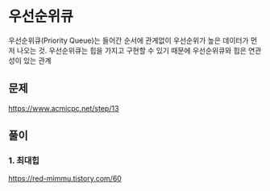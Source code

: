 # 우선순위큐
우선순위큐(Priority Queue)는 들어간 순서에 관계없이 우선순위가 높은 데이터가 먼저 나오는 것.
우선순위큐는 힙을 가지고 구현할 수 있기 때문에 우선순위큐와 힙은 연관성이 있는 관계 

## 문제
https://www.acmicpc.net/step/13

## 풀이
### 1. 최대힙
https://red-mimmu.tistory.com/60
